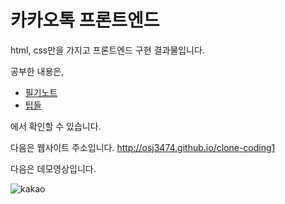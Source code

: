 # 카카오톡 프론트엔드

html, css만을 가지고 프론트엔드 구현 결과물입니다.

공부한 내용은,

- <a href='./필기노트.md'>필기노트</a>
- <a href='./팁들.md'>팁들</a>

에서 확인할 수 있습니다.

다음은 웹사이트 주소입니다.
http://osj3474.github.io/clone-coding1

다음은 데모영상입니다.

![kakao](https://user-images.githubusercontent.com/42775225/87564386-48e0bb80-c6fb-11ea-98d5-e3073637a91e.gif)
